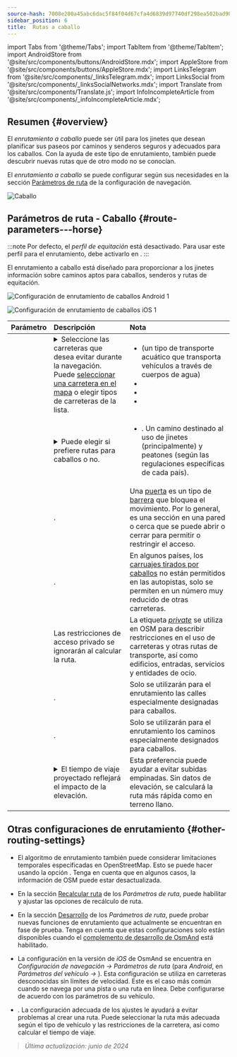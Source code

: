 ```yaml
---
source-hash: 7008e200a45abc6dac5f84f04d67cfa4d6839d97740df298ea502bad90aec24d
sidebar_position: 6
title:  Rutas a caballo
---
```

import Tabs from '@theme/Tabs';
import TabItem from '@theme/TabItem';
import AndroidStore from '@site/src/components/buttons/AndroidStore.mdx';
import AppleStore from '@site/src/components/buttons/AppleStore.mdx';
import LinksTelegram from '@site/src/components/_linksTelegram.mdx';
import LinksSocial from '@site/src/components/_linksSocialNetworks.mdx';
import Translate from '@site/src/components/Translate.js';
import InfoIncompleteArticle from '@site/src/components/_infoIncompleteArticle.mdx';



## Resumen {#overview}

El *enrutamiento a caballo* puede ser útil para los jinetes que desean planificar sus paseos por caminos y senderos seguros y adecuados para los caballos. Con la ayuda de este tipo de enrutamiento, también puede descubrir nuevas rutas que de otro modo no se conocían.

El *enrutamiento a caballo* se puede configurar según sus necesidades en la sección [Parámetros de ruta](../guidance/navigation-settings.md#route-parameters) de la configuración de navegación.

![Caballo](@site/static/img/navigation/routing/horseback_routing_overview.png)


## Parámetros de ruta - Caballo {#route-parameters---horse}

:::note
Por defecto, el *perfil de equitación* está desactivado. Para usar este perfil para el enrutamiento, debe activarlo en *<Translate android="true" ids="shared_string_menu,shared_string_settings,application_profiles"/>*.
:::

El enrutamiento a caballo está diseñado para proporcionar a los jinetes información sobre caminos aptos para caballos, senderos y rutas de equitación.

<Tabs groupId="operating-systems" queryString="operating-systems">

<TabItem value="android" label="Android">

![Configuración de enrutamiento de caballos Android 1](@site/static/img/navigation/routing/horse-routing-andr.png)

</TabItem>

<TabItem value="ios" label="iOS">

![Configuración de enrutamiento de caballos iOS 1](@site/static/img/navigation/routing/horse-routing-ios.png)

</TabItem>

</Tabs>

| Parámetro | Descripción | Nota |
|:------------|:---------------|:---------------|
| *<Translate android="true" ids="impassable_road"/>* | <details><summary> Seleccione las carreteras que desea evitar durante la navegación. Puede [seleccionar una carretera en el mapa](../../map/map-context-menu/#avoid-road) o elegir tipos de carreteras de la lista. </summary> ![Evitar carreteras Android](@site/static/img/navigation/routing/horse_routing_avoid_android.png) </details> | <ul><li> [<Translate android="true" ids="routing_attr_avoid_ferries_name"/>](https://wiki.openstreetmap.org/wiki/Ferries) (un tipo de transporte acuático que transporta vehículos a través de cuerpos de agua)</li><li>[<Translate android="true" ids="routing_attr_avoid_stairs_name"/>](https://wiki.openstreetmap.org/wiki/Tag:highway%3Dsteps)</li><li>[<Translate android="true" ids="routing_attr_avoid_tunnels_name"/>](https://wiki.openstreetmap.org/wiki/Key:tunnel)</li><li>[<Translate android="true" ids="routing_attr_avoid_motorway_name"/>](https://wiki.openstreetmap.org/wiki/Tag:highway%3Dmotorway)</li></ul>|
| *<Translate android="true" ids="prefer_in_routing_title"/>* | <details><summary> Puede elegir si prefiere rutas para caballos o no. </summary> ![Preferir rutas para caballos Android](@site/static/img/navigation/routing/horse_routing_prefer_android.png) </details> | <ul><li>[<Translate android="true" ids="routing_attr_prefer_horse_routes_name"/>](https://wiki.openstreetmap.org/wiki/Tag:highway%3Dbridleway). Un camino destinado al uso de jinetes (principalmente) y peatones (según las regulaciones específicas de cada país). </li></ul> |
| *<Translate android="true" ids="routing_attr_allow_gate_name"/>* | <Translate android="true" ids="routing_attr_allow_gate_description"/>. | Una [puerta](https://wiki.openstreetmap.org/wiki/Tag:barrier%3Dgate) es un tipo de [barrera](https://wiki.openstreetmap.org/wiki/Key:barrier) que bloquea el movimiento. Por lo general, es una sección en una pared o cerca que se puede abrir o cerrar para permitir o restringir el acceso. |
| *<Translate android="true" ids="routing_attr_carriage_restrictions_name"/>* | <Translate android="true" ids="routing_attr_carriage_restrictions_description"/>. | En algunos países, los [carruajes tirados por caballos](https://wiki.openstreetmap.org/wiki/Key:carriage) no están permitidos en las autopistas, solo se permiten en un número muy reducido de otras carreteras. |
| *<Translate android="true" ids="routing_attr_allow_private_name"/>* | Las restricciones de acceso privado se ignorarán al calcular la ruta. | La etiqueta *[private](https://wiki.openstreetmap.org/wiki/Key:access)* se utiliza en OSM para describir restricciones en el uso de carreteras y otras rutas de transporte, así como edificios, entradas, servicios y entidades de ocio. |
| *<Translate android="true" ids="routing_attr_only_permitted_streets_name"/>* | <Translate android="true" ids="routing_attr_only_permitted_streets_description"/>. | Solo se utilizarán para el enrutamiento las calles especialmente designadas para caballos. |
| *<Translate android="true" ids="routing_attr_only_permitted_ways_name"/>* | <Translate android="true" ids="routing_attr_only_permitted_ways_description"/>. | Solo se utilizarán para el enrutamiento los caminos especialmente designados para caballos. |
|*<Translate android="true" ids="routing_attr_height_obstacles_name"/>* | <details><summary> El tiempo de viaje proyectado reflejará el impacto de la elevación. </summary> ![Usar datos de elevación Android](@site/static/img/navigation/routing/horse_routing_elevation_android.png) </details> | Esta preferencia puede ayudar a evitar subidas empinadas. Sin datos de elevación, se calculará la ruta más rápida como en terreno llano. |


## Otras configuraciones de enrutamiento {#other-routing-settings}

- El algoritmo de enrutamiento también puede considerar limitaciones temporales especificadas en OpenStreetMap. Esto se puede hacer usando la opción [<Translate android="true" ids="temporary_conditional_routing"/>](../routing/osmand-routing.md#consider-temporary-limitations). Tenga en cuenta que en algunos casos, la información de OSM puede estar desactualizada.

- En la sección [Recalcular ruta](../../navigation/guidance/navigation-settings.md#recalculate-route) de los *Parámetros de ruta*, puede habilitar y ajustar las opciones de recálculo de ruta.

- En la sección [Desarrollo](../guidance/navigation-settings.md#development-settings) de los *Parámetros de ruta*, puede probar nuevas funciones de enrutamiento que actualmente se encuentran en fase de prueba. Tenga en cuenta que estas configuraciones solo están disponibles cuando el [complemento de desarrollo de OsmAnd](../../plugins/development.md) está habilitado.

- La configuración [<Translate ios="true" ids="road_speeds"/>](../guidance/navigation-settings.md#road-speeds) en la versión de *iOS* de OsmAnd se encuentra en *Configuración de navegación → Parámetros de ruta* (para *Android*, en *Parámetros del vehículo → [<Translate android="true" ids="default_speed_setting_title"/>](../guidance/navigation-settings.md#default-speed--road-speeds)*). Esta configuración se utiliza en carreteras desconocidas sin límites de velocidad. Este es el caso más común cuando se navega por una pista o una ruta en línea. Debe configurarse de acuerdo con los parámetros de su vehículo.

- [<Translate ios="true" ids="vehicle_parameters"/>](../guidance/navigation-settings.md#vehicle-parameters). La configuración adecuada de los ajustes le ayudará a evitar problemas al crear una ruta. Puede seleccionar la ruta más adecuada según el tipo de vehículo y las restricciones de la carretera, así como calcular el tiempo de viaje.

> *Última actualización: junio de 2024*
